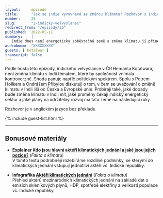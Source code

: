 ```yaml
---
layout:     episode
title:      "Jak se Indie vyrovnává se změnou klimatu? Rozhovor s indickým velvyslancem v Česku."
number:     25
slug:       "2-indicky-velvyslanec"
redirect_from: "/epizody/25"
published:  2022-05-11
summary:    |
   Indie dnes není energeticky soběstačná země a změna klimatu jí přinese další výzvy v podobě zaplavení velkých měst, vln veder či delších období sucha. Přesto se však stát, kde žije šestina veškeré světové populace, zavázal do roku 2030 pokrýt 50 % své spotřeby elektřiny z obnovitelných zdrojů a už teď je zde v provozu největší solární park na světě.
audioboom:  "XXXXXXXXX"
guests: [ kotalwar ]
transcript: false
---
```

Podle hosta této epizody, indického velvyslance v ČR Hemanta Kotalwara, není změna klimatu v Indii tématem, které by společnost vnímala kontroverzně. Shoda panuje napříč politickým spektrem. Spolu s Petrem Holíkem a Ondrášem Přibylou diskutují o tom, v čem se uvažování o změně klimatu v Indii liší od Česka a Evropské unie. Probírají také, jaké dopady bude změna klimatu v Indii mít, jaké proměny čekají indický energetický sektor a jaké plány na udržitelný rozvoj má tato země na následující roky.

Rozhovor je v anglickém jazyce bez překladu.

{% include guest-list.html %}

---

## Bonusové materiály

<div class="bonus-material" markdown="1">

* **Explainer [Kdo jsou hlavní aktéři klimatických jednání a jaké jsou jejich pozice?](https://faktaoklimatu.cz/explainery/pozice-akteru-cop)** (_Fakta o klimatu_)  
  V tomto textu podrobněji rozebíráme rozdílné podmínky, se kterými do klimatických jednání vstupují jednotliví aktéři vč. Indické republiky.

* **Infografika [Aktéři klimatických jednání](https://faktaoklimatu.cz/infografiky/akteri-klimatickych-jednani)** (_Fakta o klimatu_)  
  Přehled aktérů mezinárodních klimatických jednání na základě dat o emisích skleníkových plynů, HDP, spotřebě elektřiny a velikosti populace vč. Indické republiky.
  
</div>
